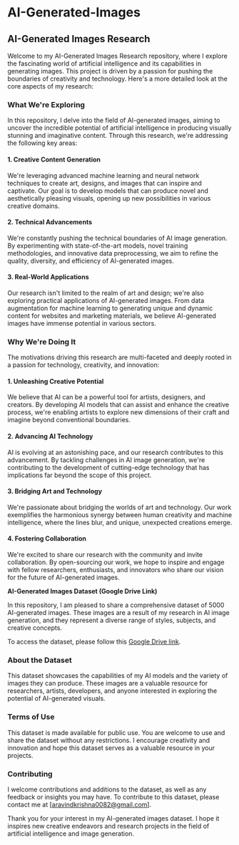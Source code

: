 # AI-Generated-Images

## AI-Generated Images Research

Welcome to my AI-Generated Images Research repository, where I explore the fascinating world of artificial intelligence and its capabilities in generating images. This project is driven by a passion for pushing the boundaries of creativity and technology. Here's a more detailed look at the core aspects of my research:

### What We're Exploring

In this repository, I delve into the field of AI-generated images, aiming to uncover the incredible potential of artificial intelligence in producing visually stunning and imaginative content. Through this research, we're addressing the following key areas:

#### 1. Creative Content Generation

We're leveraging advanced machine learning and neural network techniques to create art, designs, and images that can inspire and captivate. Our goal is to develop models that can produce novel and aesthetically pleasing visuals, opening up new possibilities in various creative domains.

#### 2. Technical Advancements

We're constantly pushing the technical boundaries of AI image generation. By experimenting with state-of-the-art models, novel training methodologies, and innovative data preprocessing, we aim to refine the quality, diversity, and efficiency of AI-generated images.

#### 3. Real-World Applications

Our research isn't limited to the realm of art and design; we're also exploring practical applications of AI-generated images. From data augmentation for machine learning to generating unique and dynamic content for websites and marketing materials, we believe AI-generated images have immense potential in various sectors.

### Why We're Doing It

The motivations driving this research are multi-faceted and deeply rooted in a passion for technology, creativity, and innovation:

#### 1. Unleashing Creative Potential

We believe that AI can be a powerful tool for artists, designers, and creators. By developing AI models that can assist and enhance the creative process, we're enabling artists to explore new dimensions of their craft and imagine beyond conventional boundaries.

#### 2. Advancing AI Technology

AI is evolving at an astonishing pace, and our research contributes to this advancement. By tackling challenges in AI image generation, we're contributing to the development of cutting-edge technology that has implications far beyond the scope of this project.

#### 3. Bridging Art and Technology

We're passionate about bridging the worlds of art and technology. Our work exemplifies the harmonious synergy between human creativity and machine intelligence, where the lines blur, and unique, unexpected creations emerge.

#### 4. Fostering Collaboration

We're excited to share our research with the community and invite collaboration. By open-sourcing our work, we hope to inspire and engage with fellow researchers, enthusiasts, and innovators who share our vision for the future of AI-generated images.

**AI-Generated Images Dataset (Google Drive Link)**

In this repository, I am pleased to share a comprehensive dataset of 5000 AI-generated images. These images are a result of my research in AI image generation, and they represent a diverse range of styles, subjects, and creative concepts.

To access the dataset, please follow this [Google Drive link](https://drive.google.com/drive/folders/1vk4BqC6YU7qSs2eOnr3wF8662e2hHOIw?usp=share_link).

### About the Dataset

This dataset showcases the capabilities of my AI models and the variety of images they can produce. These images are a valuable resource for researchers, artists, developers, and anyone interested in exploring the potential of AI-generated visuals.

### Terms of Use

This dataset is made available for public use. You are welcome to use and share the dataset without any restrictions. I encourage creativity and innovation and hope this dataset serves as a valuable resource in your projects.

### Contributing

I welcome contributions and additions to the dataset, as well as any feedback or insights you may have. To contribute to this dataset, please contact me at [aravindkrishna0082@gmail.com].

Thank you for your interest in my AI-generated images dataset. I hope it inspires new creative endeavors and research projects in the field of artificial intelligence and image generation.

